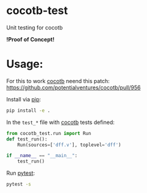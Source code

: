 # cocotb-test
Unit testing for cocotb

**!Proof of Concept!**

# Usage:
For this to work [cocotb](https://github.com/potentialventures/cocotb)  neend this patch: https://github.com/potentialventures/cocotb/pull/956

Install via [pip](https://pip.pypa.io/en/stable/user_guide/):
```bash
pip install -e .
```


In the `test_*` file with [cocotb](https://github.com/potentialventures/cocotb) tests defined:
```python
from cocotb_test.run import Run
def test_run():
    Run(sources=['dff.v'], toplevel='dff')

if __name__ == "__main__":
    test_run()
```

Run [pytest](https://docs.pytest.org/en/latest/contents.html): 
```bash
pytest -s
```


